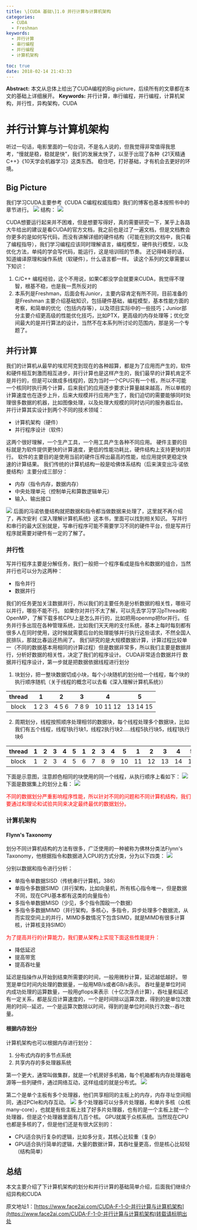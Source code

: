 ```yaml
---
title: \[CUDA 基础\]1.0 并行计算与计算机架构
categories:
  - CUDA
  - Freshman
keywords:
  - 并行计算
  - 串行编程
  - 并行编程
  - 计算机架构

toc: true
date: 2018-02-14 21:43:33
---
```


**Abstract:** 本文从总体上给出了CUDA编程的Big picture，后续所有的文章都在本文的基础上详细展开。
**Keywords:** 并行计算，串行编程，并行编程，计算机架构，并行性，异构架构，CUDA

<!--more-->
# 并行计算与计算机架构
听过一句话，电影里面的一句台词，不是名人说的，但我觉得非常值得我思考，“慢就是稳，稳就是快”，我们的发展太快了，以至于出现了各种《21天精通C++》《10天学会机器学习》这类东西。
稳住吧，打好基础，才有机会去更好的环境。
## Big Picture
我们学习CUDA主要参考《CUDA C编程权威指南》我们的博客也基本按照书中的章节进行。
![](https://tony4ai-1251394096.cos.ap-hongkong.myqcloud.com/blog_images/CUDA-F-1-0-并行计算与计算机架构/cover.jpg)
结构：
![](https://tony4ai-1251394096.cos.ap-hongkong.myqcloud.com/blog_images/CUDA-F-1-0-并行计算与计算机架构/CUDA_C.png)

CUDA想要运行起来并不困难，但是想要写得好，真的需要研究一下，某乎上各路大牛给出的建议是看CUDA的官方文档，我之前也是过了一遍文档，但是文档教会你更多的是如何写代码，而没有讲解详细的硬件结构（可能在别的文档中，我只看了编程指导），我们学习编程应该同时理解语言，编程模型，硬件执行模型，以及优化方法，单纯的学会写代码，能运行，这是培训班的节奏。
还记得峰哥的话，知道编译原理和操作系统（软硬件），什么语言都一样。
读这个系列的文章需要以下知识：
1. C/C++ 编程经验，这个不用说，如果C都没学会就要来CUDA，我觉得不理智，根基不稳，也是我一贯所反对的
2. 本系列是Freshman，后面会有Junior，主要内容肯定有所不同，目前准备的是Freshman 主要介绍基础知识，包括硬件基础，编程模型，基本性能方面的考察，和简单的优化（包括内存等），以及项目实际中的一些技巧；Junior部分主要介绍更高级的性能优化技巧，比如PTX，更高级的内存处理等；优化空间最大的是并行算法的设计，当然不在本系列所讨论的范围内，那是另一个专题了。



## 并行计算
我们的计算机从最早的埃尼阿克到现在的各种超算，都是为了应用而产生的，软件和硬件相互刺激而相互进步，并行计算也是这样产生的，我们最早的计算机肯定不是并行的，但是可以做成多线程的，因为当时一个CPU只有一个核，所以不可能一个核同时执行两个计算，后来我们的应用逐步要求计算量越来越高，所以单核的计算速度也在逐步上升，后来大规模并行应用产生了，我们迫切的需要能够同时处理很多数据的机器，比如图像处理，以及处理大规模的同时访问的服务器后台。
并行计算其实设计到两个不同的技术领域：
- 计算机架构（硬件）
- 并行程序设计（软件）

这两个很好理解，一个生产工具，一个用工具产生各种不同应用。
硬件主要的目标就是为软件提供更快的计算速度，更低的性能功耗比，硬件结构上支持更快的并行。
软件的主要目的是使用当前的硬件压榨出最高的性能，给应用提供更稳定快速的计算结果。
我们传统的计算机结构一般是哈佛体系结构（后来演变出冯·诺依曼结构）主要分成三部分：
- 内存（指令内存，数据内存）
- 中央处理单元（控制单元和算数逻辑单元）
- 输入、输出接口

![](https://tony4ai-1251394096.cos.ap-hongkong.myqcloud.com/blog_images/CUDA-F-1-0-并行计算与计算机架构/1.png)
后面的冯诺依曼结构就把数据和指令都当做数据来处理了，这里就不再介绍了，再次安利《深入理解计算机系统》这本书，里面可以找到相关知识。
写并行和串行的最大区别就是，写串行程序可能不需要学习不同的硬件平台，但是写并行程序就需要对硬件有一定的了解了。


### 并行性
写并行程序主要是分解任务，我们一般把一个程序看成是指令和数据的组合，当然并行也可以分为这两种：
- 指令并行
- 数据并行

我们的任务更加关注数据并行，所以我们的主要任务是分析数据的相关性，哪些可以并行，哪些不能不行。
如果你对并行不太了解，可以先去学习学习pThread和OpenMP，了解下载多核CPU上是怎么并行的，比如把用openmp把for并行。
任务并行多出现在各种管理系统，比如我们天天用的支付系统，基本上每时每刻都有很多人在同时使用，这时候就需要后台的处理能够并行执行这些请求，不然全国人民排队，那就比春运还热闹了。
我们研究的是大规模数据计算，计算过程比较单一（不同的数据基本用相同的计算过程）但是数据非常多，所以我们主要是数据并行，分析好数据的相关性，决定了我们的程序设计。
CUDA非常适合数据并行
数据并行程序设计，第一步就是把数据依据线程进行划分
1. 块划分，把一整块数据切成小块，每个小块随机的划分给一个线程，每个块的执行顺序随机（关于线程的概念可以去看《深入理解计算机系统》）

| thread |      1       |        2         |      3       |        4        | 5             |
|:------:|:------------:|:----------------:|:------------:|:---------------:| ------------- |
| block  | 1     2    3 | 4       5      6 | 7    8     9 | 10      11   12 | 13     14  15 |


2. 周期划分，线程按照顺序处理相邻的数据块，每个线程处理多个数据块，比如我们有五个线程，线程1执行块1，线程2执行块2.....线程5执行块5，线程1执行块6

| thread |  1  |  2  |  3  |  4  | 5   | 1   | 2   | 3   | 4   | 5   | 1   | 2   | 3   | 4   | 5   |
|:------:|:---:|:---:|:---:|:---:| --- | --- | --- | --- | --- | --- | --- | --- | --- | --- | --- |
| block       |  1   |  2   |   3  |  4   |    5   |   6  |    7 |   8  |    9 |  10   |   11  |   12  |  13   |   14  |15|

下面是示意图，注意颜色相同的块使用的同一个线程，从执行顺序上看如下：
![](https://tony4ai-1251394096.cos.ap-hongkong.myqcloud.com/blog_images/CUDA-F-1-0-并行计算与计算机架构/2.png)
下面是数据集上的划分上看：
![](https://tony4ai-1251394096.cos.ap-hongkong.myqcloud.com/blog_images/CUDA-F-1-0-并行计算与计算机架构/3.png)

<font color="FF0000">不同的数据划分严重影响程序性能，所以针对不同的问题和不同计算机结构，我们要通过和理论和试验共同来决定最终最优的数据划分。</font>


### 计算机架构
#### Flynn's Taxonomy
划分不同计算机结构的方法有很多，广泛使用的一种被称为佛林分类法Flynn's Taxonomy，他根据指令和数据进入CPU的方式分类，分为以下四类：
![](https://tony4ai-1251394096.cos.ap-hongkong.myqcloud.com/blog_images/CUDA-F-1-0-并行计算与计算机架构/4.png)

分别以数据和指令进行分析：
- 单指令单数据SISD（传统串行计算机，386）
- 单指令多数据SIMD（并行架构，比如向量机，所有核心指令唯一，但是数据不同，现在CPU基本都有这类的向量指令）
- 多指令单数据MISD（少见，多个指令围殴一个数据）
- 多指令多数据MIMD（并行架构，多核心，多指令，异步处理多个数据流，从而实现空间上的并行，MIMD多数情况下包含SIMD，就是MIMD有很多计算核，计算核支持SIMD）

<font color="FF0000">为了提高并行的计算能力，我们要从架构上实现下面这些性能提升：</font>
- 降低延迟
- 提高带宽
- 提高吞吐量

延迟是指操作从开始到结束所需要的时间，一般用微秒计算，延迟越低越好。
带宽是单位时间内处理的数据量，一般用MB/s或者GB/s表示。
吞吐量是单位时间内成功处理的运算数量，一般用gflops来表示（十亿次浮点计算），吞吐量和延迟有一定关系，都是反应计算速度的，一个是时间除以运算次数，得到的是单位次数用的时间--延迟，一个是运算次数除以时间，得到的是单位时间执行次数--吞吐量。


#### 根据内存划分
计算机架构也可以根据内存进行划分：
1. 分布式内存的多节点系统
2. 共享内存的多处理器系统

第一个更大，通常叫做集群，就是一个机房好多机箱，每个机箱都有内存处理器电源等一些列硬件，通过网络互动，这样组成的就是分布式。
![](https://tony4ai-1251394096.cos.ap-hongkong.myqcloud.com/blog_images/CUDA-F-1-0-并行计算与计算机架构/5.png)

第二个是单个主板有多个处理器，他们共享相同的主板上的内存，内存寻址空间相同，通过PCIe和内存互动。
![](https://tony4ai-1251394096.cos.ap-hongkong.myqcloud.com/blog_images/CUDA-F-1-0-并行计算与计算机架构/6.png)
多个处理器可以分多片处理器，和单片多核（众核many-core），也就是有些主板上挂了好多片处理器，也有的是一个主板上就一个处理器，但是这个处理器里面有几百个核。
GPU就属于众核系统。当然现在CPU也都是多核的了，但是他们还是有很大区别的：
- CPU适合执行复杂的逻辑，比如多分支，其核心比较重（复杂）
- GPU适合执行简单的逻辑，大量的数据计算，其吞吐量更高，但是核心比较轻（结构简单）


## 总结
本文主要介绍了下计算机架构的划分和并行计算的基础简单介绍，后面我们继续介绍异构和CUDA





原文地址1：[https://www.face2ai.com/CUDA-F-1-0-并行计算与计算机架构](https://www.face2ai.com/CUDA-F-1-0-并行计算与计算机架构)转载请标明出处
